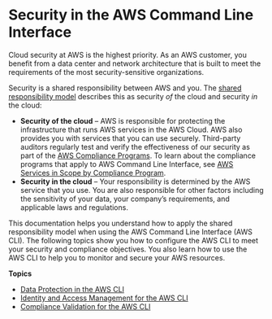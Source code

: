 # Security in the AWS Command Line Interface<a name="security"></a>

Cloud security at AWS is the highest priority\. As an AWS customer, you benefit from a data center and network architecture that is built to meet the requirements of the most security\-sensitive organizations\.

Security is a shared responsibility between AWS and you\. The [shared responsibility model](http://aws.amazon.com/compliance/shared-responsibility-model/) describes this as security *of* the cloud and security *in* the cloud:
+ **Security of the cloud** – AWS is responsible for protecting the infrastructure that runs AWS services in the AWS Cloud\. AWS also provides you with services that you can use securely\. Third\-party auditors regularly test and verify the effectiveness of our security as part of the [AWS Compliance Programs](http://aws.amazon.com/compliance/programs/)\. To learn about the compliance programs that apply to AWS Command Line Interface, see [AWS Services in Scope by Compliance Program](http://aws.amazon.com/compliance/services-in-scope/)\.
+ **Security in the cloud** – Your responsibility is determined by the AWS service that you use\. You are also responsible for other factors including the sensitivity of your data, your company’s requirements, and applicable laws and regulations\. 

This documentation helps you understand how to apply the shared responsibility model when using the AWS Command Line Interface \(AWS CLI\)\. The following topics show you how to configure the AWS CLI to meet your security and compliance objectives\. You also learn how to use the AWS CLI to help you to monitor and secure your AWS resources\. 

**Topics**
+ [Data Protection in the AWS CLI](data-protection.md)
+ [Identity and Access Management for the AWS CLI](cli-security-iam.md)
+ [Compliance Validation for the AWS CLI](cli-security-compliance-validation.md)